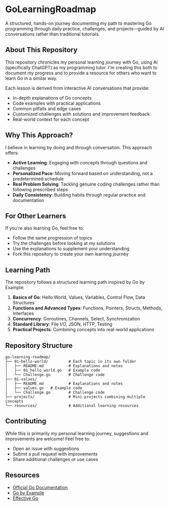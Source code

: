 # GoLearningRoadmap

A structured, hands-on journey documenting my path to mastering Go programming through daily practice, challenges, and projects—guided by AI conversations rather than traditional tutorials.

## About This Repository

This repository chronicles my personal learning journey with Go, using AI (specifically ChatGPT) as my programming tutor. I'm creating this both to document my progress and to provide a resource for others who want to learn Go in a similar way.

Each lesson is derived from interactive AI conversations that provide:

- In-depth explanations of Go concepts
- Code examples with practical applications
- Common pitfalls and edge cases
- Customized challenges with solutions and improvement feedback
- Real-world context for each concept

## Why This Approach?

I believe in learning by doing and through conversation. This approach offers:

- **Active Learning**: Engaging with concepts through questions and challenges
- **Personalized Pace**: Moving forward based on understanding, not a predetermined schedule
- **Real Problem Solving**: Tackling genuine coding challenges rather than following prescribed steps
- **Daily Consistency**: Building habits through regular practice and documentation

## For Other Learners

If you're also learning Go, feel free to:

- Follow the same progression of topics
- Try the challenges before looking at my solutions
- Use the explanations to supplement your understanding
- Fork this repository to create your own learning journey

## Learning Path

The repository follows a structured learning path inspired by Go by Example:

1. **Basics of Go**: Hello World, Values, Variables, Control Flow, Data Structures
2. **Functions and Advanced Types**: Functions, Pointers, Structs, Methods, Interfaces
3. **Concurrency**: Goroutines, Channels, Select, Synchronization
4. **Standard Library**: File I/O, JSON, HTTP, Testing
5. **Practical Projects**: Combining concepts into real-world applications

## Repository Structure

```
go-learning-roadmap/
├── 01-hello-world/         # Each topic in its own folder
│   ├── README.md           # Explanations and notes
│   ├── 01_hello_world.go   # Example code
│   └── Challenge.go        # Challenge code
├── 01-values/
│   ├── README.md           # Explanations and notes
│   ├── values.go   # Example code
│   └── Challenge.go        # Challenge code
├── projects/               # Mini-projects combining multiple concepts
└── resources/              # Additional learning resources
```

## Contributing

While this is primarily my personal learning journey, suggestions and improvements are welcome! Feel free to:

- Open an issue with suggestions
- Submit a pull request with improvements
- Share additional challenges or use cases

## Resources

- [Official Go Documentation](https://golang.org/doc/)
- [Go by Example](https://gobyexample.com/)
- [Effective Go](https://golang.org/doc/effective_go)
